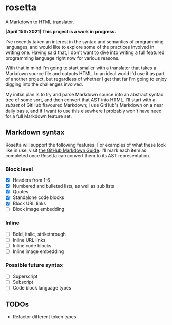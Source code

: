 # rosetta
A Markdown to HTML translator.

**[April 15th 2021] This project is a work in progress.**

I've recently taken an interest in the syntax and semantics of programming languages, and would
like to explore some of the practices involved in writing one. Having said that, I don't want to
dive into writing a full featured programming language right now for various reasons.

With that in mind I'm going to start smaller with a translator that takes a Markdown source file
and outputs HTML. In an ideal world I'd use it as part of another project, but regardless of whether
I get that far I'm going to enjoy digging into the challenges involved.

My initial plan is to try and parse Markdown source into an abstract syntax tree of some sort, and then convert
that AST into HTML. I'll start with a *subset* of GitHub flavoured Markdown; I use GitHub's Markdown
on a near daily basis, and if I want to use this elsewhere I probably won't have need for a full
Markdown feature set.

## Markdown syntax
Rosetta will support the following features. For examples of what these look like in use,
visit [the GitHub Markdown Guide](https://guides.github.com/features/mastering-markdown/).
I'll mark each item as completed once Rosetta can convert them to its AST representation.

### Block level
- [x] Headers from 1-6
- [x] Numbered and bulleted lists, as well as sub lists
- [x] Quotes
- [x] Standalone code blocks
- [x] Block URL links
- [ ] Block image embedding

### Inline
- [ ] Bold, italic, strikethrough
- [ ] Inline URL links
- [ ] Inline code blocks
- [ ] Inline image embedding

### Possible future syntax
- [ ] Superscript
- [ ] Subscript
- [ ] Code block language types

## TODOs
* Refactor different token types